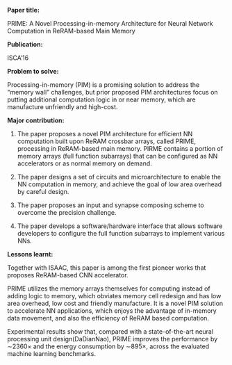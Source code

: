**Paper title:**

PRIME: A Novel Processing-in-memory Architecture for Neural Network Computation
in ReRAM-based Main Memory

**Publication:**

ISCA’16

**Problem to solve:**

Processing-in-memory (PIM) is a promising solution to address the “memory wall”
challenges, but prior proposed PIM architectures focus on putting additional
computation logic in or near memory, which are manufacture unfriendly and
high-cost.

**Major contribution:**

1.  The paper proposes a novel PIM architecture for efficient NN computation
    built upon ReRAM crossbar arrays, called PRIME, processing in ReRAM-based
    main memory. PIRME contains a portion of memory arrays (full function
    subarrays) that can be configured as NN accelerators or as normal memory on
    demand.

2.  The paper designs a set of circuits and microarchitecture to enable the NN
    computation in memory, and achieve the goal of low area overhead by careful
    design.

3.  The paper proposes an input and synapse composing scheme to overcome the
    precision challenge.

4.  The paper develops a software/hardware interface that allows software
    developers to configure the full function subarrays to implement various
    NNs.

**Lessons learnt:**

Together with ISAAC, this paper is among the first pioneer works that proposes
ReRAM-based CNN accelerator.

PRIME utilizes the memory arrays themselves for computing instead of adding
logic to memory, which obviates memory cell redesign and has low area overhead,
low cost and friendly manufacture. It is a novel PIM solution to accelerate NN
applications, which enjoys the advantage of in-memory data movement, and also
the efficiency of ReRAM based computation.

Experimental results show that, compared with a state-of-the-art neural
processing unit design(DaDianNao), PRIME improves the performance by ∼2360× and
the energy consumption by ∼895×, across the evaluated machine learning
benchmarks.
